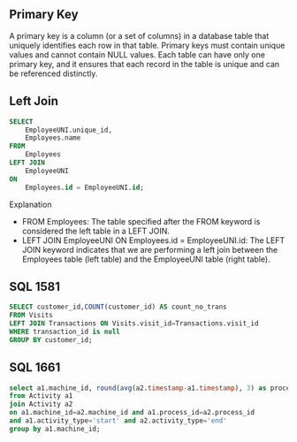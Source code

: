 ## Primary Key 

A primary key is a column (or a set of columns) in a database table that uniquely identifies each row in that table. Primary keys must contain unique values and cannot contain NULL values. Each table can have only one primary key, and it ensures that each record in the table is unique and can be referenced distinctly.
## Left Join

```sql
SELECT 
    EmployeeUNI.unique_id,
    Employees.name
FROM 
    Employees
LEFT JOIN 
    EmployeeUNI
ON 
    Employees.id = EmployeeUNI.id;
```
Explanation

- FROM Employees: The table specified after the FROM keyword is considered the left table in a LEFT JOIN.
- LEFT JOIN EmployeeUNI ON Employees.id = EmployeeUNI.id: The LEFT JOIN keyword indicates that we are performing a left join between the Employees table (left table) and the EmployeeUNI table (right table).

## SQL 1581
```sql
SELECT customer_id,COUNT(customer_id) AS count_no_trans
FROM Visits
LEFT JOIN Transactions ON Visits.visit_id=Transactions.visit_id
WHERE transaction_id is null
GROUP BY customer_id;
```

## SQL 1661
```sql
select a1.machine_id, round(avg(a2.timestamp-a1.timestamp), 3) as processing_time 
from Activity a1
join Activity a2 
on a1.machine_id=a2.machine_id and a1.process_id=a2.process_id
and a1.activity_type='start' and a2.activity_type='end'
group by a1.machine_id;
```

